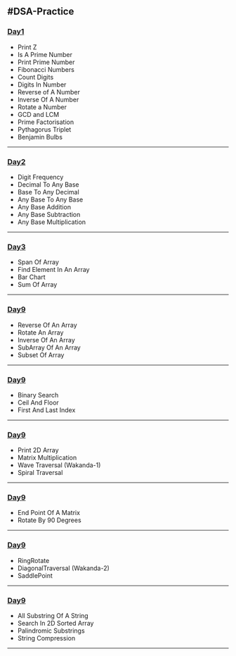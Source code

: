 ## #DSA-Practice


### [Day1](https://github.com/bhavesh1129/DSA-Practice/tree/main/Day1)
  - Print Z
  - Is A Prime Number
  - Print Prime Number
  - Fibonacci Numbers
  - Count Digits
  - Digits In Number
  - Reverse of A Number
  - Inverse Of A Number
  - Rotate a Number
  - GCD and LCM
  - Prime Factorisation
  - Pythagorus Triplet
  - Benjamin Bulbs

- - - -

### [Day2](https://github.com/bhavesh1129/DSA-Practice/tree/main/Day2)
  - Digit Frequency
  - Decimal To Any Base
  - Base To Any Decimal
  - Any Base To Any Base
  - Any Base Addition
  - Any Base Subtraction
  - Any Base Multiplication

- - - -


### [Day3](https://github.com/bhavesh1129/DSA-Practice/tree/main/Day9)
  - Span Of Array 
  - Find Element In An Array 
  - Bar Chart
  - Sum Of Array

- - - -

### [Day9](https://github.com/bhavesh1129/DSA-Practice/tree/main/Day9)
  - Reverse Of An Array
  - Rotate An Array
  - Inverse Of An Array
  - SubArray Of An Array
  - Subset Of Array

- - - -

### [Day9](https://github.com/bhavesh1129/DSA-Practice/tree/main/Day9)
  - Binary Search
  - Ceil And Floor
  - First And Last Index

- - - -


### [Day9](https://github.com/bhavesh1129/DSA-Practice/tree/main/Day9)
  - Print 2D Array
  - Matrix Multiplication
  - Wave Traversal (Wakanda-1)
  - Spiral Traversal

- - - -


### [Day9](https://github.com/bhavesh1129/DSA-Practice/tree/main/Day9)
  - End Point Of A Matrix
  - Rotate By 90 Degrees

- - - -

### [Day9](https://github.com/bhavesh1129/DSA-Practice/tree/main/Day9)
  - RingRotate
  - DiagonalTraversal (Wakanda-2)
  - SaddlePoint

- - - -

### [Day9](https://github.com/bhavesh1129/DSA-Practice/tree/main/Day9)
  - All Substring Of A String
  - Search In 2D Sorted Array
  - Palindromic Substrings
  - String Compression

- - - -





